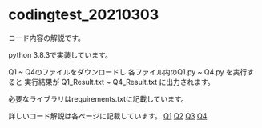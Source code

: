 # codingtest_20210303

コード内容の解説です。

python 3.8.3で実装しています。

Q1 ~ Q4のファイルをダウンロードし
各ファイル内のQ1.py ~ Q4.py を実行すると
実行結果が Q1_Result.txt ~ Q4_Result.txt に出力されます。

必要なライブラリはrequirements.txtに記載しています。

詳しいコード解説は各ページに記載しています。
[Q1]()
[Q2]()
[Q3]()
[Q4]()

